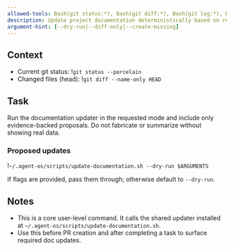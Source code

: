 ```yaml
---
allowed-tools: Bash(git status:*), Bash(git diff:*), Bash(git log:*), Bash(grep:*), Bash(sed:*), Bash(awk:*), Bash(~/.agent-os/scripts/update-documentation.sh:*)
description: Update project documentation deterministically based on real diffs (discovery-first; evidence only)
argument-hint: [--dry-run|--diff-only|--create-missing]
---
```


## Context

- Current git status: !`git status --porcelain`
- Changed files (head): !`git diff --name-only HEAD`

## Task

Run the documentation updater in the requested mode and include only evidence-backed proposals. Do not fabricate or summarize without showing real data.

### Proposed updates

!`~/.agent-os/scripts/update-documentation.sh --dry-run $ARGUMENTS`

If flags are provided, pass them through; otherwise default to `--dry-run`.

## Notes

- This is a core user-level command. It calls the shared updater installed at `~/.agent-os/scripts/update-documentation.sh`.
- Use this before PR creation and after completing a task to surface required doc updates.

